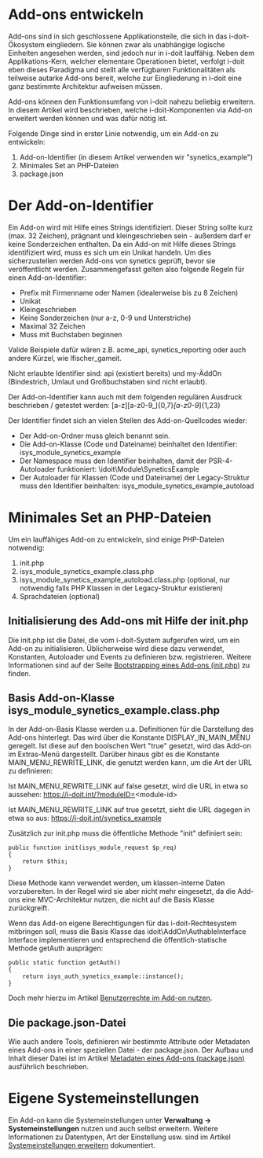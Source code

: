 # Add-ons entwickeln

Add-ons sind in sich geschlossene Applikationsteile, die sich in das i-doit-Ökosystem eingliedern. Sie können zwar als unabhängige logische Einheiten angesehen werden, sind jedoch nur in i-doit lauffähig. Neben dem Applikations-Kern, welcher elementare Operationen bietet, verfolgt i-doit eben dieses Paradigma und stellt alle verfügbaren Funktionalitäten als teilweise autarke Add-ons bereit, welche zur Eingliederung in i-doit eine ganz bestimmte Architektur aufweisen müssen.

Add-ons können den Funktionsumfang von i-doit nahezu beliebig erweitern. In diesem Artikel wird beschrieben, welche i-doit-Komponenten via Add-on erweitert werden können und was dafür nötig ist.

Folgende Dinge sind in erster Linie notwendig, um ein Add-on zu entwickeln:

1.  Add-on-Identifier (in diesem Artikel verwenden wir "synetics_example")
2.  Minimales Set an PHP-Dateien
3.  package.json

Der Add-on-Identifier
=====================

Ein Add-on wird mit Hilfe eines Strings identifiziert. Dieser String sollte kurz (max. 32 Zeichen), prägnant und kleingeschrieben sein - außerdem darf er keine Sonderzeichen enthalten. Da ein Add-on mit Hilfe dieses Strings identifiziert wird, muss es sich um ein Unikat handeln. Um dies sicherzustellen werden Add-ons von synetics geprüft, bevor sie veröffentlicht werden. Zusammengefasst gelten also folgende Regeln für einen Add-on-Identifier:

*   Prefix mit Firmenname oder Namen (idealerweise bis zu 8 Zeichen)
*   Unikat
*   Kleingeschrieben
*   Keine Sonderzeichen (nur a-z, 0-9 und Unterstriche)
*   Maximal 32 Zeichen
*   Muss mit Buchstaben beginnen

Valide Beispiele dafür wären z.B. acme_api, synetics_reporting oder auch andere Kürzel, wie lfischer_gameit.

Nicht erlaubte Identifier sind: api (existiert bereits) und my-ÄddOn (Bindestrich, Umlaut und Großbuchstaben sind nicht erlaubt).

Der Add-on-Identifier kann auch mit dem folgenden regulären Ausdruck beschrieben / getestet werden: [a-z][a-z0-9_]{0,7}_[a-z0-9_]{1,23}

Der Identifier findet sich an vielen Stellen des Add-on-Quellcodes wieder:

*   Der Add-on-Ordner muss gleich benannt sein.
*   Die Add-on-Klasse (Code und Dateiname) beinhaltet den Identifier: isys_module_synetics_example
*   Der Namespace muss den Identifier beinhalten, damit der PSR-4-Autoloader funktioniert: \idoit\Module\SyneticsExample
*   Der Autoloader für Klassen (Code und Dateiname) der Legacy-Struktur muss den Identifier beinhalten: isys_module_synetics_example_autoload

Minimales Set an PHP-Dateien
============================

Um ein lauffähiges Add-on zu entwickeln, sind einige PHP-Dateien notwendig:

1.  init.php
2.  isys_module_synetics_example.class.php
3.  isys_module_synetics_example_autoload.class.php (optional, nur notwendig falls PHP Klassen in der Legacy-Struktur existieren)
4.  Sprachdateien (optional)

Initialisierung des Add-ons mit Hilfe der init.php
----------------------------------------------------

Die init.php ist die Datei, die vom i-doit-System aufgerufen wird, um ein Add-on zu initialisieren. Üblicherweise wird diese dazu verwendet, Konstanten, Autoloader und Events zu definieren bzw. registrieren. Weitere Informationen sind auf der Seite [Bootstrapping eines Add-ons (init.php)](./boostraping-eines-add-ons.md) zu finden.

Basis Add-on-Klasse isys_module_synetics_example.class.php
------------------------------------------------------------

In der Add-on-Basis Klasse werden u.a. Definitionen für die Darstellung des Add-ons hinterlegt. Das wird über die Konstante DISPLAY_IN_MAIN_MENU geregelt. Ist diese auf den boolschen Wert "true" gesetzt, wird das Add-on im Extras-Menü dargestellt. Darüber hinaus gibt es die Konstante MAIN_MENU_REWRITE_LINK, die genutzt werden kann, um die Art der URL zu definieren:

Ist MAIN_MENU_REWRITE_LINK auf false gesetzt, wird die URL in etwa so aussehen: https://i-doit.int/?moduleID=<module-id\>

Ist MAIN_MENU_REWRITE_LINK auf true gesetzt, sieht die URL dagegen in etwa so aus: https://i-doit.int/synetics_example

Zusätzlich zur init.php muss die öffentliche Methode "init" definiert sein:

    public function init(isys_module_request $p_req)
    {
        return $this;
    }

Diese Methode kann verwendet werden, um klassen-interne Daten vorzubereiten. In der Regel wird sie aber nicht mehr eingesetzt, da die Add-ons eine MVC-Architektur nutzen, die nicht auf die Basis Klasse zurückgreift.

Wenn das Add-on eigene Berechtigungen für das i-doit-Rechtesystem mitbringen soll, muss die Basis Klasse das idoit\AddOn\AuthableInterface Interface implementieren und entsprechend die öffentlich-statische Methode getAuth ausprägen:

    public static function getAuth()
    {
        return isys_auth_synetics_example::instance();
    }

Doch mehr hierzu im Artikel [Benutzerrechte im Add-on nutzen](./benutzerrechte-im-add-on-nutzen.md).

Die package.json\-Datei
-------------------------

Wie auch andere Tools, definieren wir bestimmte Attribute oder Metadaten eines Add-ons in einer speziellen Datei - der package.json. Der Aufbau und Inhalt dieser Datei ist im Artikel [Metadaten eines Add-ons (package.json)](./metadaten-eines-add-ons.md) ausführlich beschrieben.

Eigene Systemeinstellungen
==========================

Ein Add-on kann die Systemeinstellungen unter **Verwaltung → Systemeinstellungen** nutzen und auch selbst erweitern. Weitere Informationen zu Datentypen, Art der Einstellung usw. sind im Artikel [Systemeinstellungen erweitern](./systemeinstellungen-erweitern.md) dokumentiert.
